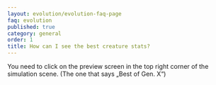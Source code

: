 ```yaml
---
layout: evolution/evolution-faq-page
faq: evolution
published: true
category: general
order: 1
title: How can I see the best creature stats?
---
```


You need to click on the preview screen in the top right corner of the simulation scene. (The one that says „Best of Gen. X“)